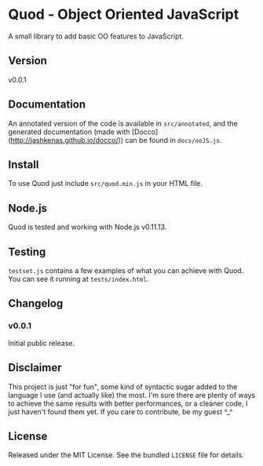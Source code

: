 # Quod - Object Oriented JavaScript

A small library to add basic OO features to JavaScript.

## Version

v0.0.1

## Documentation

An annotated version of the code is available in `src/annotated`,
and the generated documentation (made with [Docco] (http://jashkenas.github.io/docco/))
can be found in `docs/ooJS.js`.

## Install

To use Quod just include `src/quod.min.js` in your HTML file.

## Node.js

Quod is tested and working with Node.js v0.11.13.

## Testing

`testset.js` contains a few examples of what you can achieve with Quod.
You can see it running at `tests/index.html`.

## Changelog

### v0.0.1

Initial public release.

## Disclaimer

This project is just "for fun", some kind of syntactic sugar added to the language
I use (and actually like) the most. I'm sure there are plenty of ways to achieve the same
results with better performances, or a cleaner code, I just haven't found them yet.
If you care to contribute, be my guest ^_^

## License

Released under the MIT License. See the bundled `LICENSE` file for details.
